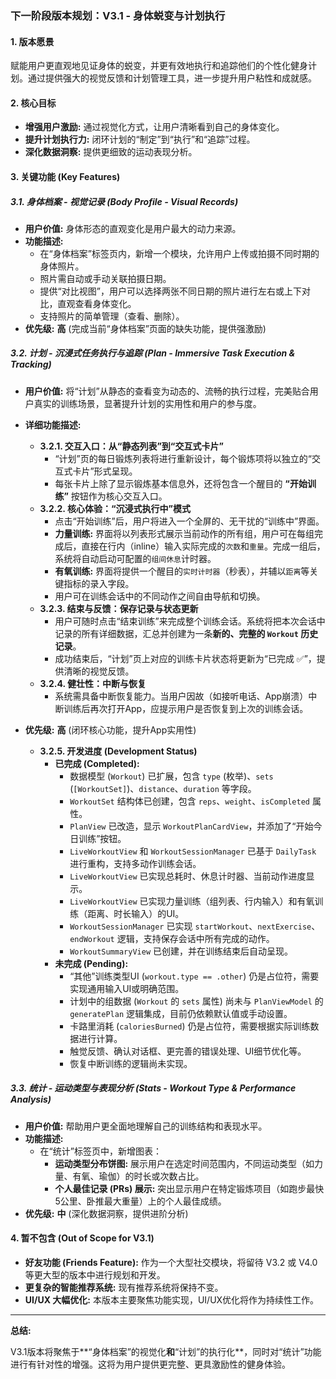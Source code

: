 ### **下一阶段版本规划：V3.1 - 身体蜕变与计划执行**

#### **1. 版本愿景**

赋能用户更直观地见证身体的蜕变，并更有效地执行和追踪他们的个性化健身计划。通过提供强大的视觉反馈和计划管理工具，进一步提升用户粘性和成就感。

#### **2. 核心目标**

-   **增强用户激励:** 通过视觉化方式，让用户清晰看到自己的身体变化。
-   **提升计划执行力:** 闭环计划的“制定”到“执行”和“追踪”过程。
-   **深化数据洞察:** 提供更细致的运动表现分析。

#### **3. 关键功能 (Key Features)**

##### **3.1. 身体档案 - 视觉记录 (Body Profile - Visual Records)**
*   **用户价值:** 身体形态的直观变化是用户最大的动力来源。
*   **功能描述:**
    -   在“身体档案”标签页内，新增一个模块，允许用户上传或拍摄不同时期的身体照片。
    -   照片需自动或手动关联拍摄日期。
    -   提供“对比视图”，用户可以选择两张不同日期的照片进行左右或上下对比，直观查看身体变化。
    -   支持照片的简单管理（查看、删除）。
*   **优先级:** **高** (完成当前“身体档案”页面的缺失功能，提供强激励)

##### **3.2. 计划 - 沉浸式任务执行与追踪 (Plan - Immersive Task Execution & Tracking)**
*   **用户价值:** 将“计划”从静态的查看变为动态的、流畅的执行过程，完美贴合用户真实的训练场景，显著提升计划的实用性和用户的参与度。
*   **详细功能描述:**
    *   **3.2.1. 交互入口：从“静态列表”到“交互式卡片”**
        -   “计划”页的每日锻炼列表将进行重新设计，每个锻炼项将以独立的“交互式卡片”形式呈现。
        -   每张卡片上除了显示锻炼基本信息外，还将包含一个醒目的 **“开始训练”** 按钮作为核心交互入口。
    *   **3.2.2. 核心体验：“沉浸式执行中”模式**
        -   点击“开始训练”后，用户将进入一个全屏的、无干扰的“训练中”界面。
        -   **力量训练:** 界面将以列表形式展示当前动作的所有组，用户可在每组完成后，直接在行内（inline）输入实际完成的`次数`和`重量`。完成一组后，系统将自动启动可配置的`组间休息`计时器。
        -   **有氧训练:** 界面将提供一个醒目的`实时计时器`（秒表），并辅以`距离`等关键指标的录入字段。
        -   用户可在训练会话中的不同动作之间自由导航和切换。
    *   **3.2.3. 结束与反馈：保存记录与状态更新**
        -   用户可随时点击“结束训练”来完成整个训练会话。系统将把本次会话中记录的所有详细数据，汇总并创建为一条**新的、完整的 `Workout` 历史记录**。
        -   成功结束后，“计划”页上对应的训练卡片状态将更新为“已完成 ✅”，提供清晰的视觉反馈。
    *   **3.2.4. 健壮性：中断与恢复**
        -   系统需具备中断恢复能力。当用户因故（如接听电话、App崩溃）中断训练后再次打开App，应提示用户是否恢复到上次的训练会话。
*   **优先级:** **高** (闭环核心功能，提升App实用性)

    *   **3.2.5. 开发进度 (Development Status)**
        *   **已完成 (Completed):**
            *   数据模型 (`Workout`) 已扩展，包含 `type` (枚举)、`sets` (`[WorkoutSet]`)、`distance`、`duration` 等字段。
            *   `WorkoutSet` 结构体已创建，包含 `reps`、`weight`、`isCompleted` 属性。
            *   `PlanView` 已改造，显示 `WorkoutPlanCardView`，并添加了“开始今日训练”按钮。
            *   `LiveWorkoutView` 和 `WorkoutSessionManager` 已基于 `DailyTask` 进行重构，支持多动作训练会话。
            *   `LiveWorkoutView` 已实现总耗时、休息计时器、当前动作进度显示。
            *   `LiveWorkoutView` 已实现力量训练（组列表、行内输入）和有氧训练（距离、时长输入）的UI。
            *   `WorkoutSessionManager` 已实现 `startWorkout`、`nextExercise`、`endWorkout` 逻辑，支持保存会话中所有完成的动作。
            *   `WorkoutSummaryView` 已创建，并在训练结束后自动呈现。
        *   **未完成 (Pending):**
            *   “其他”训练类型UI (`workout.type == .other`) 仍是占位符，需要实现通用输入UI或明确范围。
            *   计划中的组数据 (`Workout` 的 `sets` 属性) 尚未与 `PlanViewModel` 的 `generatePlan` 逻辑集成，目前仍依赖默认值或手动设置。
            *   卡路里消耗 (`caloriesBurned`) 仍是占位符，需要根据实际训练数据进行计算。
            *   触觉反馈、确认对话框、更完善的错误处理、UI细节优化等。
            *   恢复中断训练的逻辑尚未实现。

##### **3.3. 统计 - 运动类型与表现分析 (Stats - Workout Type & Performance Analysis)**
*   **用户价值:** 帮助用户更全面地理解自己的训练结构和表现水平。
*   **功能描述:**
    -   在“统计”标签页中，新增图表：
        -   **运动类型分布饼图:** 展示用户在选定时间范围内，不同运动类型（如力量、有氧、瑜伽）的时长或次数占比。
        -   **个人最佳记录 (PRs) 展示:** 突出显示用户在特定锻炼项目（如跑步最快5公里、卧推最大重量）上的个人最佳成绩。
*   **优先级:** **中** (深化数据洞察，提供进阶分析)

#### **4. 暂不包含 (Out of Scope for V3.1)**

-   **好友功能 (Friends Feature):** 作为一个大型社交模块，将留待 V3.2 或 V4.0 等更大型的版本中进行规划和开发。
-   **更复杂的智能推荐系统:** 现有推荐系统将保持不变。
-   **UI/UX 大幅优化:** 本版本主要聚焦功能实现，UI/UX优化将作为持续性工作。

---

**总结:**

V3.1版本将聚焦于**“身体档案”的视觉化**和**“计划”的执行化**，同时对“统计”功能进行有针对性的增强。这将为用户提供更完整、更具激励性的健身体验。